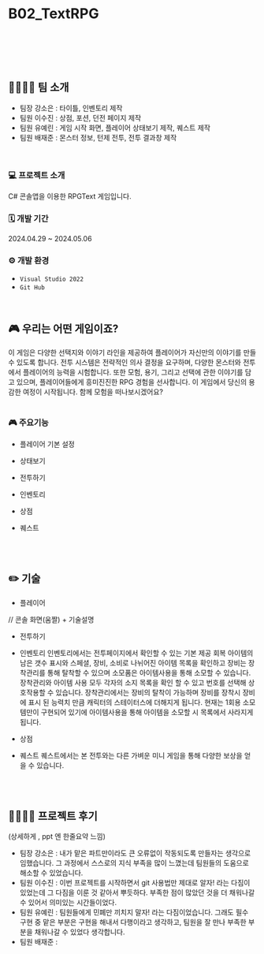 # B02_TextRPG

<br>
<br>
<br>
<br>


## 👩‍👩‍👧‍👧 팀 소개
- 팀장 강소은 : 타이틀, 인벤토리 제작 
- 팀원 이수진 : 상점, 포션, 던전 페이지 제작
- 팀원 유예린 : 게임 시작 화면, 플레이어 상태보기 제작, 퀘스트 제작
- 팀원 배재준 : 몬스터 정보, 턴제 전투, 전투 결과창 제작
<br>



### 💻 프로젝트 소개
C# 콘솔앱을 이용한 RPGText 게임입니다.
<br>




### 🗓️ 개발 기간
2024.04.29 ~ 2024.05.06 
<br>



### ⚙️ 개발 환경
- `Visual Studio 2022`
- `Git Hub`

<br>



## 🎮 우리는 어떤 게임이죠?
이 게임은 다양한 선택지와 이야기 라인을 제공하여 플레이어가 자신만의 이야기를 만들 수 있도록 합니다. 전투 시스템은 전략적인 의사 결정을 요구하며, 다양한 몬스터와 전투에서 플레이어의 능력을 시험합니다. 
또한 모험, 용기, 그리고 선택에 관한 이야기를 담고 있으며, 플레이어들에게 흥미진진한 RPG 경험을 선사합니다. 이 게임에서 당신의 용감한 여정이 시작됩니다. 함께 모험을 떠나보시겠어요?
<br>
<br>


### 🎮 주요기능 
- 플레이어 기본 설정 
- 상태보기
- 전투하기
- 인벤토리
- 상점
- 퀘스트

  <br>
  <br>

## ✏️ 기술
- 플레이어

// 콘솔 화면(움짤) + 기술설명

- 전투하기

  

- 인벤토리
    인벤토리에서는 전투페이지에서 확인할 수 있는 기본 제공 회복 아이템의 남은 갯수 표시와 스페셜, 장비, 소비로 나뉘어진 아이템 목록을 확인하고 장비는 장착관리를 통해 탈착할 수 있으며 소모품은 아이템사용을 통해 소모할 수 있습니다.
    장착관리와 아이템 사용 모두 각자의 소지 목록을 확인 할 수 있고 번호를 선택해 상호작용할 수 있습니다.
    장착관리에서는 장비의 탈착이 가능하며 장비를 장착시 장비에 표시 된 능력치 만큼 캐릭터의 스테이터스에 더해지게 됩니다.
    현재는 1회용 소모템만이 구현되어 있기에 아이템사용을 통해 아이템을 소모할 시 목록에서 사라지게 됩니다.


- 상점



- 퀘스트
    퀘스트에서는 본 전투와는 다른 가벼운 미니 게임을 통해 다양한 보상을 얻을 수 있습니다.


<br>
<br>


##  👩‍👩‍👧‍👧 프로젝트 후기 


(상세하게 , ppt 엔 한줄요약 느낌) 
- 팀장 강소은 : 내가 맡은 파트만이라도 큰 오류없이 작동되도록 만들자는 생각으로 임했습니다.  그 과정에서 스스로의 지식 부족을 많이 느꼈는데 팀원들의 도움으로 해소할 수 있었습니다.
- 팀원 이수진 : 이번 프로젝트를 시작하면서 git 사용법만 제대로 알자! 라는 다짐이 있었는데 그 다짐을 이룬 것 같아서 뿌듯하다. 부족한 점이 많았던 것을 더 채워나갈 수 있어서 의미있는 시간들이었다. 
- 팀원 유예린 : 팀원들에게 민폐만 끼치지 말자! 라는 다짐이었습니다. 그래도 필수 구현 중 맡은 부분은 구현을 해내서 다행이라고 생각하고, 팀원을 잘 만나 부족한 부분을 채워나갈 수 있었다 생각합니다.
- 팀원 배재준 :

  
<br>
<br>




